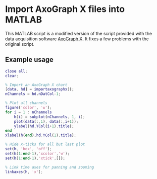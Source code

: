 # Import AxoGraph X files into MATLAB

This MATLAB script is a modified version of the script provided with the data acquisition software [AxoGraph X](http://axograph.com/). It fixes a few problems with the original script.

## Example usage

```matlab
close all;
clear;

% Import an AxoGraph X chart
[data, hd] = importaxographx();
nChannels = hd.nDatCol-1;

% Plot all channels
figure('color', 'w');
for i = 1 : nChannels
    h(i) = subplot(nChannels, 1, i);
    plot(data(:,1), data(:,i+1));
    ylabel(hd.YCol(i+1).title);
end
xlabel(h(end),hd.YCol(1).title);

% Hide x-ticks for all but last plot
set(h, 'box', 'off');
set(h(1:end-1),'xcolor','w');
set(h(1:end-1),'xtick',[]);

% Link time axes for panning and zooming
linkaxes(h, 'x');
```
